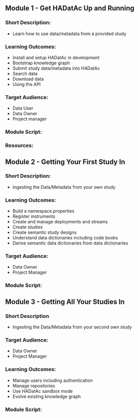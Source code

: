 ## Module 1 - Get HADatAc Up and Running

### Short Description: 
*  Learn how to use data/metadata from a provided study

### Learning Outcomes:

* Install and setup HADatAc in development
* Bootstrap knowledge graph
* Submit study data/metadata into HADatAc
* Search data
* Download data
* Using the API

### Target Audience:

* Data User
* Data Owner
* Project manager

### Module Script: 

### Resources: 

## Module 2 - Getting Your First Study In

### Short Description:

* Ingesting the Data/Metadata from your own study

### Learning Outcomes:

* Build a namespace.properties
* Register instruments
* Create and manage deployments and streams
* Create studies
* Create semantic study designs
* Understand data dictionaries including code books
* Derive semantic data dictionaries from data dictionaries

### Target Audience:

* Data Owner
* Project Manager

### Module Script:

## Module 3 - Getting All Your Studies In

### Short Description

* Ingesting the Data/Metadata from your second own study

### Target Audience:

* Data Owner
* Project Manager

### Learning Outcomes:

* Manage users including authentication
* Manage repositories
* Use HADatAc sandbox mode
* Evolve existing knowledge graph

### Module Script:

